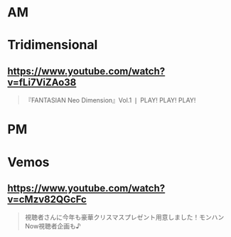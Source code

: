 # AM
# Tridimensional

## https://www.youtube.com/watch?v=fLi7ViZAo38

> 『FANTASIAN Neo Dimension』Vol.1 ❘ PLAY! PLAY! PLAY! 

# PM
# Vemos

## https://www.youtube.com/watch?v=cMzv82QGcFc

> 視聴者さんに今年も豪華クリスマスプレゼント用意しました！モンハンNow視聴者企画も♪ 

